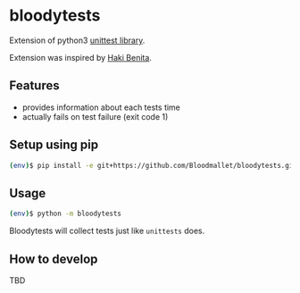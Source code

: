 # bloodytests
Extension of python3 [unittest library](https://docs.python.org/3/library/unittest.html).

Extension was inspired by [Haki Benita](https://hakibenita.com/timing-tests-in-python-for-fun-and-profit).


## Features
- provides information about each tests time
- actually fails on test failure (exit code 1)

## Setup using pip
```sh
(env)$ pip install -e git+https://github.com/Bloodmallet/bloodytests.git@master#egg=bloodytests
```

## Usage
```sh
(env)$ python -m bloodytests
```
Bloodytests will collect tests just like `unittests` does.

## How to develop
TBD
